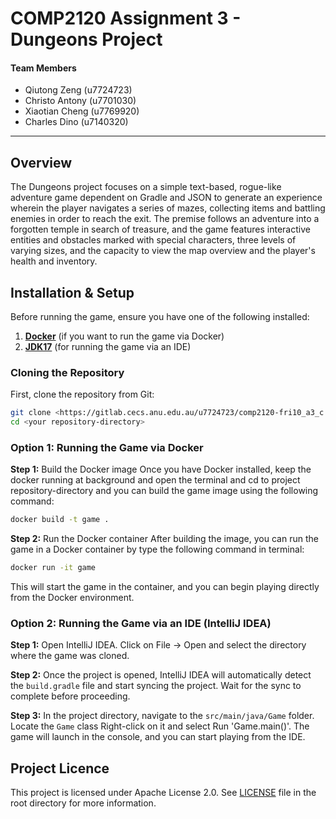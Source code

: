# COMP2120 Assignment 3 - Dungeons Project

#### Team Members
- Qiutong Zeng (u7724723)
- Christo Antony (u7701030)
- Xiaotian  Cheng (u7769920)
- Charles Dino (u7140320)
***

## Overview
The Dungeons project focuses on a simple text-based, rogue-like adventure game dependent on Gradle and JSON to generate an experience wherein the player navigates a series of mazes, collecting items and battling enemies in order to reach the exit.
The premise follows an adventure into a forgotten temple in search of treasure, and the game features interactive entities and obstacles marked with special characters, three levels of varying sizes, and the capacity to view the map overview and the player's health and inventory.

## Installation & Setup
Before running the game, ensure you have one of the following installed:

1. **[Docker](https://www.docker.com/products/docker-desktop/)** (if you want to run the game via Docker)
2. **[JDK17](https://www.oracle.com/au/java/technologies/downloads/#java17)** (for running the game via an IDE)

### Cloning the Repository

First, clone the repository from Git:

```bash
git clone <https://gitlab.cecs.anu.edu.au/u7724723/comp2120-fri10_a3_c.git>
cd <your repository-directory>
```
### **Option 1: Running the Game via Docker**
    
**Step 1:** Build the Docker image
Once you have Docker installed, keep the docker running at background and open the terminal and cd to project repository-directory and you can build the game image using the following command:

```bash
docker build -t game .
```
**Step 2:** Run the Docker container
After building the image, you can run the game in a Docker container by type the following command in terminal:

```bash
docker run -it game
```
This will start the game in the container, and you can begin playing directly from the Docker environment.

### **Option 2**: Running the Game via an IDE (IntelliJ IDEA)
**Step 1:**
Open IntelliJ IDEA. Click on File -> Open and select the directory where the game was cloned.

**Step 2:**
Once the project is opened, IntelliJ IDEA will automatically detect the `build.gradle` file and start syncing the project. Wait for the sync to complete before proceeding.

**Step 3:**
In the project directory, navigate to the ` src/main/java/Game ` folder.
Locate the `Game` class
Right-click on it and select Run 'Game.main()'.
The game will launch in the console, and you can start playing from the IDE.

## Project Licence
This project is licensed under Apache License 2.0. See [LICENSE](https://gitlab.cecs.anu.edu.au/u7724723/comp2120-fri10_a3_c/-/blob/main/LICENSE) file in the root directory for more information.